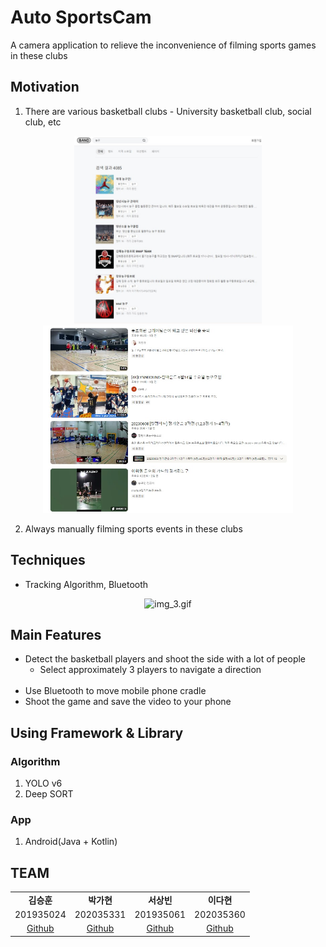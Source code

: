 # Auto SportsCam
A camera application to relieve the inconvenience of filming sports games in these clubs

## Motivation
1. There are various basketball clubs - University basketball club, social club, etc   
<div align="center">
   <img alt="img_1.jpg" height="300" src="img/motivation_img1.jpg" width="300"/>
   <img alt="img_2.jpg" height="300" src="img/motivation_img2.jpg" width="400"/>
</div>

2. Always manually filming sports events in these clubs

## Techniques
- Tracking Algorithm, Bluetooth
    <br>
<div align="center">
    <img alt="img_3.gif" height="250" src="img/techniques_img1.gif" width="300"/>
</div>

## Main Features
- Detect the basketball players and shoot the side with a lot of people
	* Select approximately 3 players to navigate a direction
    <br>
- Use Bluetooth to move mobile phone cradle
    <br>
- Shoot the game and save the video to your phone      

## Using Framework & Library

### Algorithm
1. YOLO v6
2. Deep SORT

### App
1. Android(Java + Kotlin)

## TEAM
<table align="center">
    <tr>
        <td align="center"><b>김승훈</b></td>
        <td align="center"><b>박가현</b></td>
        <td align="center"><b>서상빈</b></td>
        <td align="center"><b>이다현</b></td>
    </tr>
<!--     <tr height="160px">
        <td align="center">
            <img height="120px" weight="120px" src="profile/img_7.png"/>
        </td>
        <td align="center">
            <img height="120px" weight="120px" src="profile/img_8.png"/>
        </td>
        <td align="center">
            <img height="120px" weight="120px" src="profile/img_9.png"/>
        </td>
        <td align="center">
            <img height="120px" weight="120px" src="profile/img_10.png"/>
        </td>
    </tr> -->
    <tr>
    </tr>
    <tr>
        <td align="center">201935024</td>
        <td align="center">202035331</td>
        <td align="center">201935061</td>
        <td align="center">202035360</td>
    </tr>
    <tr>
        <td align="center"><a href="https://github.com/">Github</a></td>
        <td align="center"><a href="https://github.com/chan9e">Github</a></td>
        <td align="center"><a href="https://github.com/">Github</a></td>
        <td align="center"><a href="https://github.com/jrary">Github</a></td>
    </tr>
<!--     <tr>
        <td align="center">
            <code>Modeling</code><br><code>BackEnd:Django</code>
        </td>
        <td align="center">
            <code>Android</code><br><code>Database</code>
        </td>
        <td align="center">
            <code>AI Speaker</code><br><code>Marketing</code>
        </td>
        <td align="center">
            <code>AI Speaker</code><br><code>BackEnd:Node.js</code>
        </td>
    </tr> -->
</table>
